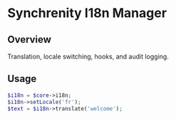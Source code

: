 # Synchrenity I18n Manager

## Overview
Translation, locale switching, hooks, and audit logging.

## Usage
```php
$i18n = $core->i18n;
$i18n->setLocale('fr');
$text = $i18n->translate('welcome');
```
